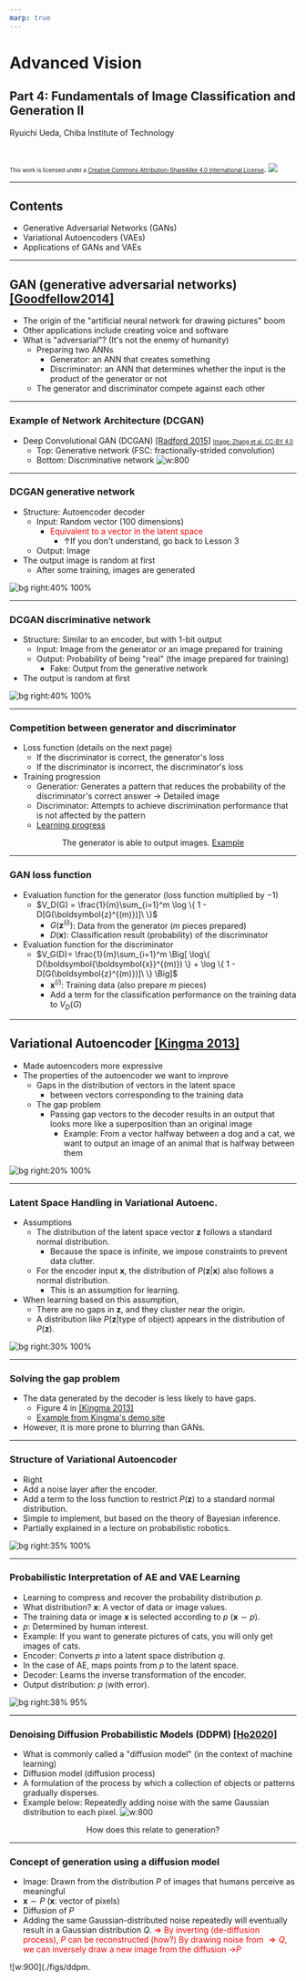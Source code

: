 ```yaml
---
marp: true
---
```


<!-- footer: "Advanced Vision, Part 3" -->

# Advanced Vision

## Part 4: Fundamentals of Image Classification and Generation II

Ryuichi Ueda, Chiba Institute of Technology

<br />

<span style="font-size:70%">This work is licensed under a </span>[<span style="font-size:70%">Creative Commons Attribution-ShareAlike 4.0 International License</span>](https://creativecommons.org/licenses/by-sa/4.0/).
![](https://i.creativecommons.org/l/by-sa/4.0/88x31.png)

---

<!-- paginate: true -->

## Contents

- Generative Adversarial Networks (GANs)
- Variational Autoencoders (VAEs)
- Applications of GANs and VAEs

---

## GAN (generative adversarial networks) [[Goodfellow2014]](https://papers.nips.cc/paper_files/paper/2014/file/f033ed80deb0234979a61f95710dbe25-Paper.pdf)

- The origin of the "artificial neural network for drawing pictures" boom
- Other applications include creating voice and software
- What is "adversarial"? (It's not the enemy of humanity)
    - Preparing two ANNs
        - Generator: an ANN that creates something
        - Discriminator: an ANN that determines whether the input is the product of the generator or not
    - The generator and discriminator compete against each other

---

### Example of Network Architecture (DCGAN)

- Deep Convolutional GAN ​​(DCGAN) [[Radford 2015]](https://arxiv.org/pdf/1511.06434) <a href="https://www.researchgate.net/figure/The-architecture-of-the-generator-and-the-discriminator-in-a-DCGAN-model-FSC-is-the_fig4_343597759"><span style="font-size:70%">Image: Zhang et al. CC-BY 4.0</span></a>
    - Top: Generative network (FSC: fractionally-strided convolution)</span>
    - Bottom: Discriminative network
![w:800](./figs/dcgan-cc-by-4.0-by_zhang.png)

---

### DCGAN generative network

- Structure: Autoencoder decoder
    - Input: Random vector (100 dimensions)
        - <span style="color:red">Equivalent to a vector in the latent space</span>
            - ↑If you don't understand, go back to Lesson 3
    - Output: Image
- The output image is random at first
    - After some training, images are generated

![bg right:40% 100%](./figs/dcgan-cc-by-4.0-by_zhang.png)

---

### DCGAN discriminative network

- Structure: Similar to an encoder, but with 1-bit output
    - Input: Image from the generator or an image prepared for training
    - Output: Probability of being "real" (the image prepared for training)
        - Fake: Output from the generative network
- The output is random at first

![bg right:40% 100%](./figs/dcgan-cc-by-4.0-by_zhang.png)

---

### Competition between generator and discriminator

- Loss function (details on the next page)
    - If the discriminator is correct, the generator's loss
    - If the discriminator is incorrect, the discriminator's loss
- Training progression
    - Generatior: Generates a pattern that reduces the probability of the discriminator's correct answer $\rightarrow$ Detailed image
   - Discriminator: Attempts to achieve discrimination performance that is not affected by the pattern
   - [Learning progress](https://qiita.com/miya_ppp/items/f1348e9e73dd25ca6fb5)

<center>The generator is able to output images. <a href="https://arxiv.org/pdf/1511.06434">Example</a></center>

---

### GAN loss function

- Evaluation function for the generator (loss function multiplied by $-1$)
    - $V_D(G) = \frac{1}{m}\sum_{i=1}^m \log \{ 1 - D[G(\boldsymbol{z}^{(m)})]\ \}$
        - $G(\boldsymbol{z}^{(i)})$: Data from the generator ($m$ pieces prepared)
        - $D(\boldsymbol{x})$: Classification result (probability) of the discriminator
- Evaluation function for the discriminator
    - $V_G(D)= \frac{1}{m}\sum_{i=1}^m \Big[ \log\{ D(\boldsymbol{\boldsymbol{x}}^{(m)}) \} + \log \{ 1 - D[G(\boldsymbol{z}^{(m)})]\ \} \Big]$
        - $\boldsymbol{x}^{(i)}$: Training data (also prepare $m$ pieces)
        - Add a term for the classification performance on the training data to $V_D(G)$

---

## Variational Autoencoder [[Kingma 2013]](https://arxiv.org/abs/1312.6114)

- Made autoencoders more expressive
- The properties of the autoencoder we want to improve
    - Gaps in the distribution of vectors in the latent space
        - between vectors corresponding to the training data
    - The gap problem
        - Passing gap vectors to the decoder results in an output that looks more like a superposition than an original image
            - Example: From a vector halfway between a dog and a cat, we want to output an image of an animal that is halfway between them

![bg right:20% 100%](./figs/latent_space_problem.png)

---

### Latent Space Handling in Variational Autoenc.

- Assumptions
    - The distribution of the latent space vector $\boldsymbol{z}$ follows a standard normal distribution.
        - Because the space is infinite, we impose constraints to prevent data clutter.
    - For the encoder input $\boldsymbol{x}$, the distribution of $P(\boldsymbol{z}|\boldsymbol{x})$ also follows a normal distribution.
        - This is an assumption for learning.
- When learning based on this assumption,
    - There are no gaps in $\boldsymbol{z}$, and they cluster near the origin.
    - A distribution like $P(\boldsymbol{z}|$type of object$)$ appears in the distribution of $P(\boldsymbol{z})$.

![bg right:30% 100%](./figs/latent_space_dist.png)

---

### Solving the gap problem

- The data generated by the decoder is less likely to have gaps.
    - Figure 4 in [[Kingma 2013]](https://arxiv.org/abs/1312.6114)
    - [Example from Kingma's demo site](https://dpkingma.com/sgvb_mnist_demo/demo.html)
- However, it is more prone to blurring than GANs.

---

### Structure of Variational Autoencoder

- Right
- Add a noise layer after the encoder.
- Add a term to the loss function to restrict $P(\boldsymbol{z})$ to a standard normal distribution.
- Simple to implement, but based on the theory of Bayesian inference.
- Partially explained in a lecture on probabilistic robotics.

![bg right:35% 100%](./figs/vae.png)

---

### Probabilistic Interpretation of AE and VAE Learning

- Learning to compress and recover the probability distribution $p$.
- What distribution? $\boldsymbol{x}$: A vector of data or image values.
- The training data or image $\boldsymbol{x}$ is selected according to $p$ ($\boldsymbol{x} \sim p$).
- $p$: Determined by human interest.
- Example: If you want to generate pictures of cats, you will only get images of cats.
- Encoder: Converts $p$ into a latent space distribution $q$.
- In the case of AE, maps points from $p$ to the latent space.
- Decoder: Learns the inverse transformation of the encoder.
- Output distribution: $p$ (with error).

![bg right:38% 95%](./figs/autoenc_prob.png)

---

### Denoising Diffusion Probabilistic Models (DDPM) [[Ho2020]](https://arxiv.org/abs/2006.11239)

- What is commonly called a "diffusion model" (in the context of machine learning)
- Diffusion model (diffusion process)
- A formulation of the process by which a collection of objects or patterns gradually disperses.
- Example below: Repeatedly adding noise with the same Gaussian distribution to each pixel.
![w:800](./figs/noising.png)

<center>How does this relate to generation? </center>

---

### Concept of generation using a diffusion model

- Image: Drawn from the distribution $P$ of images that humans perceive as meaningful
- $\boldsymbol{x} \sim P$ ($\boldsymbol{x}$: vector of pixels)
- Diffusion of $P$
- Adding the same Gaussian-distributed noise repeatedly
will eventually result in a Gaussian distribution $Q$.
<span style="color:red">$\Longrightarrow$ By inverting (de-diffusion process), $P$ can be reconstructed (how?)</span>
<span style="color:red">By drawing noise from $\Longrightarrow Q$, we can inversely draw a new image from the diffusion $\rightarrow$$P$</span>

![w:900](./figs/ddpm.
